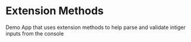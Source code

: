 # Extension Methods

Demo App that uses extension methods to help parse and validate intiger inputs from the console
